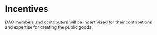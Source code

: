 # Incentives

DAO members and contributors will be incentivized for their contributions and expertise for creating the public goods.
